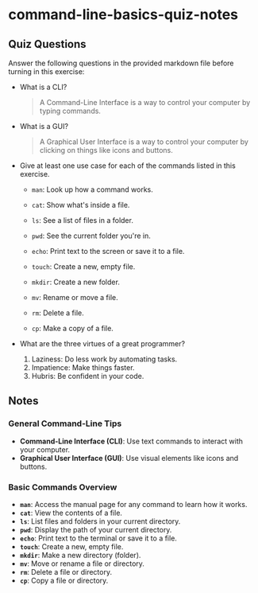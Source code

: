 # command-line-basics-quiz-notes

## Quiz Questions

Answer the following questions in the provided markdown file before turning in this exercise:

- What is a CLI?

  > A Command-Line Interface is a way to control your computer by typing commands.

- What is a GUI?

  > A Graphical User Interface is a way to control your computer by clicking on things like icons and buttons.

- Give at least one use case for each of the commands listed in this exercise.

  - `man`: Look up how a command works.

  - `cat`: Show what's inside a file.

  - `ls`: See a list of files in a folder.

  - `pwd`: See the current folder you're in.

  - `echo`: Print text to the screen or save it to a file.

  - `touch`: Create a new, empty file.

  - `mkdir`: Create a new folder.

  - `mv`: Rename or move a file.

  - `rm`: Delete a file.

  - `cp`: Make a copy of a file.

- What are the three virtues of a great programmer?
  1. Laziness: Do less work by automating tasks.
  2. Impatience: Make things faster.
  3. Hubris: Be confident in your code.

## Notes

### General Command-Line Tips

- **Command-Line Interface (CLI)**: Use text commands to interact with your computer.
- **Graphical User Interface (GUI)**: Use visual elements like icons and buttons.

### Basic Commands Overview

- **`man`**: Access the manual page for any command to learn how it works.
- **`cat`**: View the contents of a file.
- **`ls`**: List files and folders in your current directory.
- **`pwd`**: Display the path of your current directory.
- **`echo`**: Print text to the terminal or save it to a file.
- **`touch`**: Create a new, empty file.
- **`mkdir`**: Make a new directory (folder).
- **`mv`**: Move or rename a file or directory.
- **`rm`**: Delete a file or directory.
- **`cp`**: Copy a file or directory.
